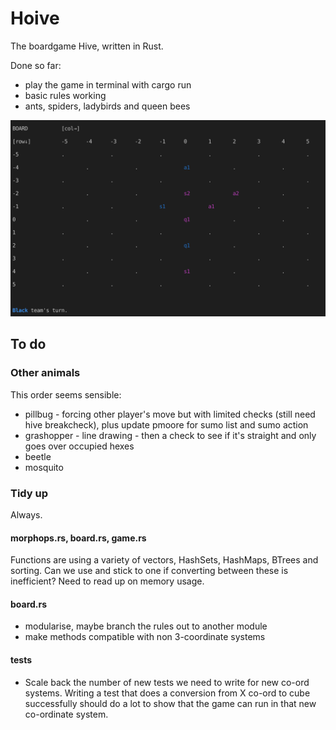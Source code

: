 # Hoive

The boardgame Hive, written in Rust.

Done so far:
* play the game in terminal with cargo run
* basic rules working
* ants, spiders, ladybirds and queen bees

![snapshot](/reference/snapshot.png "snapshot of game")


## To do

### Other animals

This order seems sensible: 

* pillbug - forcing other player's move but with limited checks (still need hive breakcheck), plus update pmoore for sumo list and sumo action
* grashopper - line drawing - then a check to see if it's straight and only goes over occupied hexes
* beetle
* mosquito

### Tidy up

Always.

#### morphops.rs, board.rs, game.rs

Functions are using a variety of vectors, HashSets, HashMaps, BTrees and sorting. Can we use and stick to one if converting between these is inefficient? Need to read up on memory usage.

#### board.rs
* modularise, maybe branch the rules out to another module
* make methods compatible with non 3-coordinate systems

#### tests

* Scale back the number of new tests we need to write for new co-ord systems. Writing a test that does a conversion from X co-ord to cube successfully should do a lot to show that the game can run in that new co-ordinate system.

